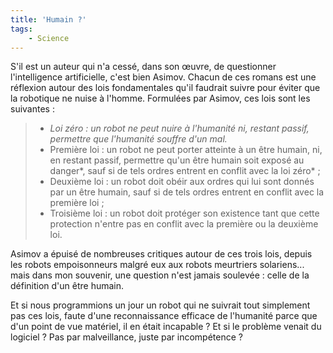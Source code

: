 ```yaml
---
title: 'Humain ?'
tags:
    - Science
---
```


S'il est un auteur qui n'a cessé, dans son œuvre, de questionner l'intelligence artificielle, c'est bien Asimov. Chacun de ces romans est une réflexion autour des lois fondamentales qu'il faudrait suivre pour éviter que la robotique ne nuise à l'homme. Formulées par Asimov, ces lois sont les suivantes :

> - _Loi zéro : un robot ne peut nuire à l'humanité ni, restant passif, permettre que l'humanité souffre d'un mal._
> - Première loi : un robot ne peut porter atteinte à un être humain, ni, en restant passif, permettre qu'un être humain soit exposé au danger*, sauf si de tels ordres entrent en conflit avec la loi zéro* ;
> - Deuxième loi : un robot doit obéir aux ordres qui lui sont donnés par un être humain, sauf si de tels ordres entrent en conflit avec la première loi ;
> - Troisième loi : un robot doit protéger son existence tant que cette protection n'entre pas en conflit avec la première ou la deuxième loi.

Asimov a épuisé de nombreuses critiques autour de ces trois lois, depuis les robots empoisonneurs malgré eux aux robots meurtriers solariens... mais dans mon souvenir, une question n'est jamais soulevée : celle de la définition d'un être humain.

Et si nous programmions un jour un robot qui ne suivrait tout simplement pas ces lois, faute d'une reconnaissance efficace de l'humanité parce que d'un point de vue matériel, il en était incapable ? Et si le problème venait du logiciel ? Pas par malveillance, juste par incompétence ?
